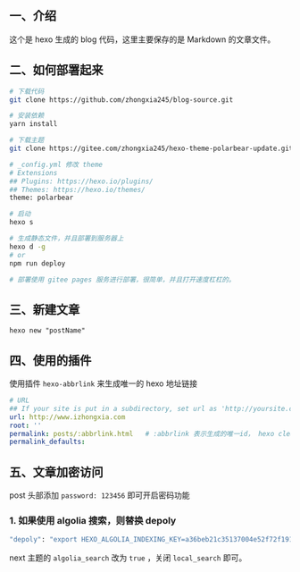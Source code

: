 ## 一、介绍

这个是 hexo 生成的 blog 代码，这里主要保存的是 Markdown 的文章文件。

## 二、如何部署起来

```bash
# 下载代码
git clone https://github.com/zhongxia245/blog-source.git

# 安装依赖
yarn install

# 下载主题
git clone https://gitee.com/zhongxia245/hexo-theme-polarbear-update.git themes/polarbear

# _config.yml 修改 theme
# Extensions
## Plugins: https://hexo.io/plugins/
## Themes: https://hexo.io/themes/
theme: polarbear

# 启动
hexo s

# 生成静态文件，并且部署到服务器上
hexo d -g
# or
npm run deploy

# 部署使用 gitee pages 服务进行部署，很简单，并且打开速度杠杠的。
```

## 三、新建文章

```
hexo new "postName"
```

## 四、使用的插件

使用插件 `hexo-abbrlink` 来生成唯一的 hexo 地址链接

```yaml
# URL
## If your site is put in a subdirectory, set url as 'http://yoursite.com/child' and root as '/child/'
url: http://www.izhongxia.com
root: ''
permalink: posts/:abbrlink.html   # :abbrlink 表示生成的唯一id， hexo clean 也不会把地址变了
permalink_defaults:
```

## 五、文章加密访问

post 头部添加 `password: 123456` 即可开启密码功能

### 1. 如果使用 algolia 搜索，则替换 depoly

```bash
"depoly": "export HEXO_ALGOLIA_INDEXING_KEY=a36beb21c35137004e52f72f1912c715 && rm -rf .deploy_git && hexo algolia && hexo d -g",
```

next 主题的 `algolia_search` 改为 `true` ，关闭 `local_search` 即可。
